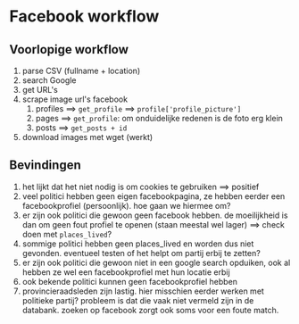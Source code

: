 # Facebook workflow

## Voorlopige workflow

1. parse CSV (fullname +  location)
2. search Google
3. get URL's
4. scrape image url's facebook
   1. profiles ==> `get_profile` ==> `profile['profile_picture']`
   2. pages ==> `get_profile`: om onduidelijke redenen is de foto erg klein
   3. posts ==> `get_posts + id`
5. download images met wget (werkt)

## Bevindingen

1. het lijkt dat het niet nodig is om cookies te gebruiken ==> positief
2. veel politici hebben geen eigen facebookpagina, ze hebben eerder een facebookprofiel (persoonlijk). hoe gaan we hiermee om?
3. er zijn ook politici die gewoon geen facebook hebben. de moeilijkheid is dan om geen fout profiel te openen (staan meestal wel lager) ==> check doen met `places_lived`?
4. sommige politici hebben geen places_lived en worden dus niet gevonden. eventueel testen of het helpt om partij erbij te zetten?
5. er zijn ook politici die gewoon niet in een google search opduiken, ook al hebben ze wel een facebookprofiel met hun locatie erbij
6. ook bekende politici kunnen geen facebookprofiel hebben
7. provincieraadsleden zijn lastig. hier misschien eerder werken met politieke partij? probleem is dat die vaak niet vermeld zijn in de databank. zoeken op facebook zorgt ook soms voor een foute match.
